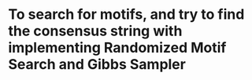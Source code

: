 # To search for motifs, and try to find the consensus string with implementing Randomized Motif Search and Gibbs Sampler
